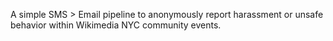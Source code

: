 A simple SMS > Email pipeline to anonymously report harassment or unsafe behavior within Wikimedia NYC community events.